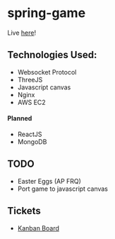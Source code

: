 # spring-game

Live [here](http://spring.sylicia.com/)!

## Technologies Used:
- Websocket Protocol
- ThreeJS
- Javascript canvas
- Nginx
- AWS EC2

#### Planned
- ReactJS
- MongoDB

## TODO
- Easter Eggs (AP FRQ)
- Port game to javascript canvas 

## Tickets
- [Kanban Board](https://github.com/nathanielCherian/SpeedySalamanders/projects/1)
